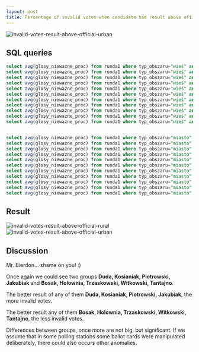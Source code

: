 ```yaml
---
layout: post
title: Percentage of invalid votes when candidate had result above official, rural and urban areas - round 1 - presidential election, Poland, 2020
---
```

![invalid-votes-result-above-official-urban]({{site.baseurl}}/assets/img/invalid-votes-result-above-official-urban.png)
<!--more-->

## SQL queries
```sql
select avg(glosy_niewazne_proc) from runda1 where typ_obszaru="wieś" and wynik_biedron_proc > 2.2245829788509;
select avg(glosy_niewazne_proc) from runda1 where typ_obszaru="wieś" and wynik_bosak_proc > 6.78136779580412;
select avg(glosy_niewazne_proc) from runda1 where typ_obszaru="wieś" and wynik_duda_proc > 43.5023228273371;
select avg(glosy_niewazne_proc) from runda1 where typ_obszaru="wieś" and wynik_holownia_proc > 13.8653193605736;
select avg(glosy_niewazne_proc) from runda1 where typ_obszaru="wieś" and wynik_jakubiak_proc > 0.173224922025876;
select avg(glosy_niewazne_proc) from runda1 where typ_obszaru="wieś" and wynik_kosiniak_proc > 2.36475776567495;
select avg(glosy_niewazne_proc) from runda1 where typ_obszaru="wieś" and wynik_piotrowski_proc > 0.108442538633394;
select avg(glosy_niewazne_proc) from runda1 where typ_obszaru="wieś" and wynik_tanajno_proc > 0.143675424197456;
select avg(glosy_niewazne_proc) from runda1 where typ_obszaru="wieś" and wynik_trzaskowski_proc > 30.4620110317439;
select avg(glosy_niewazne_proc) from runda1 where typ_obszaru="wieś" and wynik_witkowski_proc > 0.140488814588433;
select avg(glosy_niewazne_proc) from runda1 where typ_obszaru="wieś" and wynik_zoltek_proc > 0.233806540570276;


select avg(glosy_niewazne_proc) from runda1 where typ_obszaru="miasto" and wynik_biedron_proc > 2.2245829788509;
select avg(glosy_niewazne_proc) from runda1 where typ_obszaru="miasto" and wynik_bosak_proc > 6.78136779580412;
select avg(glosy_niewazne_proc) from runda1 where typ_obszaru="miasto" and wynik_duda_proc > 43.5023228273371;
select avg(glosy_niewazne_proc) from runda1 where typ_obszaru="miasto" and wynik_holownia_proc > 13.8653193605736;
select avg(glosy_niewazne_proc) from runda1 where typ_obszaru="miasto" and wynik_jakubiak_proc > 0.173224922025876;
select avg(glosy_niewazne_proc) from runda1 where typ_obszaru="miasto" and wynik_kosiniak_proc > 2.36475776567495;
select avg(glosy_niewazne_proc) from runda1 where typ_obszaru="miasto" and wynik_piotrowski_proc > 0.108442538633394;
select avg(glosy_niewazne_proc) from runda1 where typ_obszaru="miasto" and wynik_tanajno_proc > 0.143675424197456;
select avg(glosy_niewazne_proc) from runda1 where typ_obszaru="miasto" and wynik_trzaskowski_proc > 30.4620110317439;
select avg(glosy_niewazne_proc) from runda1 where typ_obszaru="miasto" and wynik_witkowski_proc > 0.140488814588433;
select avg(glosy_niewazne_proc) from runda1 where typ_obszaru="miasto" and wynik_zoltek_proc > 0.233806540570276;
```

## Result

![invalid-votes-result-above-official-rural]({{site.baseurl}}/assets/img/invalid-votes-result-above-official-rural.png)
![invalid-votes-result-above-official-urban]({{site.baseurl}}/assets/img/invalid-votes-result-above-official-urban.png)

## Discussion

Mr. Bierdon... shame on you! :)

Once again we could see two groups **Duda, Kosianiak, Piotrowski, Jakubiak** and **Bosak, Holownia, Trzaskowski, Witkowski, Tantajno**.

The better result of any of them **Duda, Kosianiak, Piotrowski, Jakubiak**, the more invalid votes.

The better result any of them **Bosak, Holownia, Trzaskowski, Witkowski, Tantajno**, the less invalid votes.

Differences between groups, once more are not big, but significant. If we assume that in some polling stations some ballot cards were manipulated deliberately, there could also occurs other anomalies.
